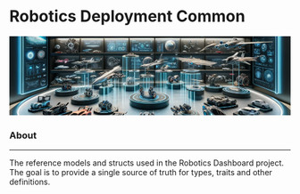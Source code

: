 # Robotics Deployment Common

![models](banner.png)

### About

---

The reference models and structs used in the Robotics Dashboard project. The goal is to provide a single source of truth for types, traits and other definitions.
